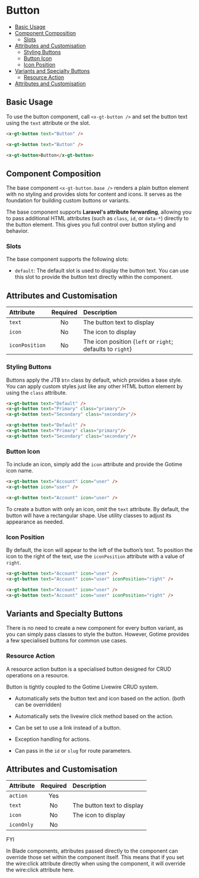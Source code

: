 # Button

- [Basic Usage](#basic-usage)
- [Component Composition](#component-composition)
    - [Slots](#slots)
- [Attributes and Customisation](#attributes-and-customisation)
    - [Styling Buttons](#styling-buttons)
    - [Button Icon](#button-icon)
    - [Icon Position](#icon-position)
- [Variants and Specialty Buttons](#variants-and-specialty-buttons)
    - [Resource Action](#resource-action)
- [Attributes and Customisation](#attributes-and-customisation-1)

## Basic Usage

To use the button component, call `<x-gt-button />` and set the button text using the
`text` attribute or the slot.

```html +parse
<x-gt-button text="Button" />
```

```html
<x-gt-button text="Button" />
```

```html
<x-gt-button>Button</x-gt-button>
```

## Component Composition

The base component `<x-gt-button.base />` renders a plain button element with no styling
and provides slots for content and icons. It serves as the foundation for building custom
buttons or variants.

The base component supports **Laravel's attribute forwarding**, allowing you to pass
additional HTML attributes (such as `class`, `id`, or `data-*`) directly to the button
element. This gives you full control over button styling and behavior.

### Slots

The base component supports the following slots:

- `default`: The default slot is used to display the button text. You can use this slot to
  provide the button text directly within the component.

## Attributes and Customisation

| Attribute      | Required | Description                                                |
| :------------- | :------: | :--------------------------------------------------------- |
| `text`         |    No    | The button text to display                                 |
| `icon`         |    No    | The icon to display                                        |
| `iconPosition` |    No    | The icon position (`left` or `right`; defaults to `right`) |

### Styling Buttons

Buttons apply the JTB `btn` class by default, which provides a base style. You can apply
custom styles just like any other HTML button element by using the `class` attribute.

```html +parse
<x-gt-button text="Default" />
<x-gt-button text="Primary" class="primary"/>
<x-gt-button text="Secondary" class="secondary"/>
```

```html
<x-gt-button text="Default" />
<x-gt-button text="Primary" class="primary"/>
<x-gt-button text="Secondary" class="secondary"/>
```

### Button Icon

To include an icon, simply add the `icon` attribute and provide the Gotime icon name.

```html +parse
<x-gt-button text="Account" icon="user" />
<x-gt-button icon="user" />
```

```html
<x-gt-button text="Account" icon="user" />
```

<div class="txt-red">To create a button with only an icon, omit the <code>text</code> attribute. By default, the button will have a rectangular shape. Use utility classes to adjust its appearance as needed.</div>

### Icon Position

By default, the icon will appear to the left of the button’s text. To position the icon to
the right of the text, use the `iconPosition` attribute with a value of `right`.

```html +parse
<x-gt-button text="Account" icon="user" />
<x-gt-button text="Account" icon="user" iconPosition="right" />
```

```html
<x-gt-button text="Account" icon="user" />
<x-gt-button text="Account" icon="user" iconPosition="right" />
```

## Variants and Specialty Buttons

There is no need to create a new component for every button variant, as you can simply
pass classes to style the button. However, Gotime provides a few specialised buttons for
common use cases.

### Resource Action

A resource action button is a specialised button designed for CRUD operations on a
resource.

Button is tightly coupled to the Gotime Livewire CRUD system.

- Automatically sets the button text and icon based on the action. (both can be overridden)
- Automatically sets the livewire click method based on the action.
- Can be set to use a link instead of a button.
- Exception handling for actions.

- Can pass in the `id` or `slug` for route parameters.

## Attributes and Customisation

| Attribute  | Required | Description                |
| :--------- | :------: | :------------------------- |
| `action`   |   Yes    |                            |
| `text`     |    No    | The button text to display |
| `icon`     |    No    | The icon to display        |
| `iconOnly` |    No    |                            |
<!-- 
```html +parse
<div class="bx space-x tac pxy-4">
    <x-gt-resource-action action="edit" routePrefix="admin.posts"/>


    <x-gt-resource-action action="delete" />
    <x-gt-resource-action action="view" />
    <x-gt-resource-action action="create" />
    <hr>
    <x-gt-resource-action action="edit" iconOnly />
    <x-gt-resource-action action="delete" iconOnly />
    <x-gt-resource-action action="view" iconOnly />
    <x-gt-resource-action action="create" iconOnly />
</div>
``` -->


FYI

In Blade components, attributes passed directly to the component can override those set
within the component itself. This means that if you set the wire:click attribute directly
when using the component, it will override the wire:click attribute here.